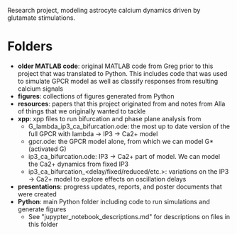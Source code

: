 Research project, modeling astrocyte calcium dynamics driven by glutamate stimulations.

# Folders

* **older MATLAB code**: original MATLAB code from Greg prior to this project that was translated to Python. This includes code that was used to simulate GPCR model as well as classify responses from resulting calcium signals
* **figures**: collections of figures generated from Python
* **resources**: papers that this project originated from and notes from Alla of things that we originally wanted to tackle
* **xpp**: xpp files to run bifurcation and phase plane analysis from
    * G_lambda_ip3_ca_bifurcation.ode: the most up to date version of the full GPCR with lambda -> IP3 -> Ca2+ model
    * gpcr.ode: the GPCR model alone, from which we can model G* (activated G)
    * ip3_ca_bifurcation.ode: IP3 -> Ca2+ part of model. We can model the Ca2+ dynamics from fixed IP3
    * ip3_ca_bifurcation_<delay/fixed/reduced/etc.>: variations on the IP3 -> Ca2+ model to explore effects on oscillation delays
* **presentations**: progress updates, reports, and poster documents that were created
* **Python**: main Python folder including code to run simulations and generate figures
    * See "jupypter_notebook_descriptions.md" for descriptions on files in this folder

